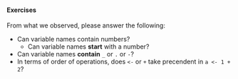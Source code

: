 #### Exercises

From what we observed, please answer the following:
- Can variable names contain numbers?
    - Can variable names **start** with a number?
- Can variable names **contain** `_` or `.` or `-`?
- In terms of order of operations, does `<-` or `+` take precendent in `a <- 1 + 2`?

